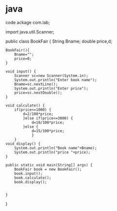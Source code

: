 # java
code
ackage com.lab;

import java.util.Scanner;

public class BookFair {
	String Bname;
	double price,d;
	
	BookFair(){
		Bname="";
		price=0;
	}
	
	void input() {
		Scanner sc=new Scanner(System.in);
		System.out.println("Enter book name");
		Bname=sc.nextLine();
		System.out.println("Enter price");
		price=sc.nextDouble();
	}
	
	void calculate() {
		if(price<=1000) {
			d=2/100*price;
			}else if(price<=3000) {
				d=10/100*price;
			}else {
				d=15/100*price;
				}
		}
	void display() {
		System.out.println("Book name"+Bname);
		System.out.println("price "+price);
	}

	public static void main(String[] args) {
		BookFair book = new BookFair();
		book.input();
		book.calculate();
		book.display();
		

	}

}
